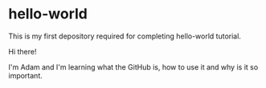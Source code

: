 # hello-world
This is my first depository required for completing hello-world tutorial.


Hi there!

I'm Adam and I'm learning what the GitHub is, how to use it and why is it so important.

